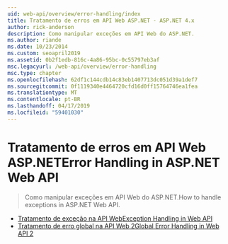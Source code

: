 ```yaml
---
uid: web-api/overview/error-handling/index
title: Tratamento de erros em API Web ASP.NET - ASP.NET 4.x
author: rick-anderson
description: Como manipular exceções em API Web do ASP.NET.
ms.author: riande
ms.date: 10/23/2014
ms.custom: seoapril2019
ms.assetid: 0b2f1edb-816c-4a86-95bc-0c55797eb3af
msc.legacyurl: /web-api/overview/error-handling
msc.type: chapter
ms.openlocfilehash: 62df1c144cdb14c83eb1407713dc051d39a1def7
ms.sourcegitcommit: 0f1119340e4464720cfd16d0ff15764746ea1fea
ms.translationtype: MT
ms.contentlocale: pt-BR
ms.lasthandoff: 04/17/2019
ms.locfileid: "59401030"
---
```

# <a name="error-handling-in-aspnet-web-api"></a><span data-ttu-id="eb551-103">Tratamento de erros em API Web ASP.NET</span><span class="sxs-lookup"><span data-stu-id="eb551-103">Error Handling in ASP.NET Web API</span></span>

> <span data-ttu-id="eb551-104">Como manipular exceções em API Web do ASP.NET.</span><span class="sxs-lookup"><span data-stu-id="eb551-104">How to handle exceptions in ASP.NET Web API.</span></span>


- [<span data-ttu-id="eb551-105">Tratamento de exceção na API Web</span><span class="sxs-lookup"><span data-stu-id="eb551-105">Exception Handling in Web API</span></span>](exception-handling.md)
- [<span data-ttu-id="eb551-106">Tratamento de erro global na API Web 2</span><span class="sxs-lookup"><span data-stu-id="eb551-106">Global Error Handling in Web API 2</span></span>](web-api-global-error-handling.md)
